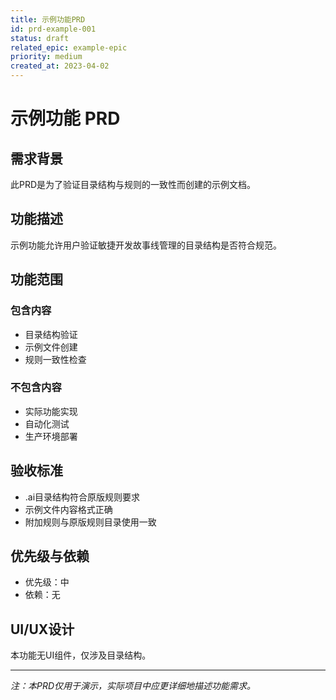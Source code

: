 ```yaml
---
title: 示例功能PRD
id: prd-example-001
status: draft
related_epic: example-epic
priority: medium
created_at: 2023-04-02
---
```


# 示例功能 PRD

## 需求背景

此PRD是为了验证目录结构与规则的一致性而创建的示例文档。

## 功能描述

示例功能允许用户验证敏捷开发故事线管理的目录结构是否符合规范。

## 功能范围

### 包含内容

- 目录结构验证
- 示例文件创建
- 规则一致性检查

### 不包含内容

- 实际功能实现
- 自动化测试
- 生产环境部署

## 验收标准

- .ai目录结构符合原版规则要求
- 示例文件内容格式正确
- 附加规则与原版规则目录使用一致

## 优先级与依赖

- 优先级：中
- 依赖：无

## UI/UX设计

本功能无UI组件，仅涉及目录结构。

---

*注：本PRD仅用于演示，实际项目中应更详细地描述功能需求。*
